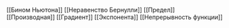 [[Бином Ньютона]]
[[Неравенство Бернулли]]
[[Предел]]
[[Производная]]
[[Градиент]]
[[Экспонента]]
[[Непрерывность функции]]


